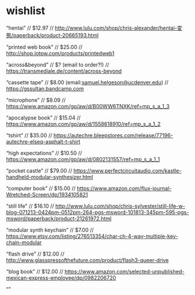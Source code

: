 # wishlist
“hentai” // $12.97 // http://www.lulu.com/shop/chris-alexander/hentai-変態/paperback/product-20665193.html

“printed web book” // $25.00 // http://shop.lotpw.com/products/printedweb1

“across&beyond” // $? (email to order?!) // https://transmediale.de/content/across-beyond

“cassette tape” // $8.00 (email:samuel.helgeson@ucdenver.edu) // https://gssultan.bandcamp.com

“microphone” // $8.09 // https://www.amazon.com/gp/aw/d/B00WW6TNXK/ref=mp_s_a_1_3

“apocalypse book” // $15.04 // https://www.amazon.com/gp/aw/d/1558618910/ref=mp_s_a_1_2

“tshirt” // $35.00 // https://autechre.bleepstores.com/release/77196-autechre-elseq-asphalt-t-shirt

“high expectations” // $10.50 // https://www.amazon.com/gp/aw/d/0802131557/ref=mp_s_a_1_1

“pocket castle” // $79.00 // https://www.perfectcircuitaudio.com/kastle-handheld-modular-synthesizer.html

“computer book” // $15.00 // https://www.amazon.com/flux-journal-Wretched-Screen/dp/1934105821

“still life” // $16.10 // http://www.lulu.com/shop/chris-sylvester/still-life-w-blog-071213-0424pm-0512pm-264-pgs-msword-101813-345pm-595-pgs-msword/paperback/product-21261972.html

“modular synth keychain” // $7.00 // https://www.etsy.com/listing/276513354/char-ch-4-way-multiple-key-chain-modular

“flash drive” // $12.00 // http://www.glasspressofthefuture.com/product/flash3-queer-drive

“blog book” // $12.00 // https://www.amazon.com/selected-unpublished-mexican-express-employee/dp/0982206720

“”
